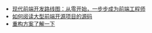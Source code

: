 * [现代前端开发路线图：从零开始，一步步成为前端工程师](https://36kr.com/p/5128487.html)
* [如何阅读大型前端开源项目的源码](https://github.com/ProtoTeam/blog/blob/master/201805/3.md)
* [重构方案了解一下](https://segmentfault.com/a/1190000014753304)

